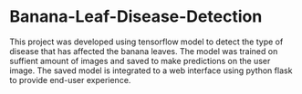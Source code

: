# Banana-Leaf-Disease-Detection

This project was developed using tensorflow model to detect the type of disease that has affected the banana leaves. The model was trained on suffient amount of images and saved to make predictions on the user image.
The saved model is integrated to a web interface using python flask to provide end-user experience.
